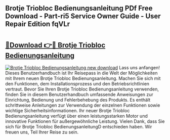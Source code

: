 ## Brotje Triobloc Bedienungsanleitung PDf Free Download - Part-ri5 Service Owner Guide - User Repair Edition fqVLr

# <h2><a href="http://df4vrd.blite.top/?on=Brotje+Triobloc+Bedienungsanleitung">🔗Download 👉🔴 Brotje Triobloc Bedienungsanleitung</a></h2>

[![Brotje Triobloc Bedienungsanleitung new download](https://i.imgur.com/lujVjoI.png)](http://df4vrd.blite.top/?on=Brotje+Triobloc+Bedienungsanleitung)
Lass uns anfangen! Dieses Benutzerhandbuch ist Ihr Reisepass in die Welt der Möglichkeiten mit Ihrem neuen Brotje Triobloc Bedienungsanleitung. Machen Sie sich mit den Funktionen, dem Installationsprozess und den Betriebsrichtlinien vertraut. Bevor Sie Ihren Brotje Triobloc Bedienungsanleitung verwenden, finden Sie in diesem Benutzerhandbuch umfassende Anweisungen zur Einrichtung, Bedienung und Fehlerbehebung des Produkts. Es enthält schrittweise Anleitungen zur Verwendung der einzelnen Funktionen sowie wichtige Sicherheitsinformationen. Ihr neuer Brotje Triobloc Bedienungsanleitung verfügt über einen leistungsstarken Motor und innovative Funktionen für außergewöhnliche Leistung. Vielen Dank, dass Sie sich für Brotje Triobloc BedienungsanleitungD entschieden haben. Wir freuen uns, Teil Ihrer Reise zu sein.
